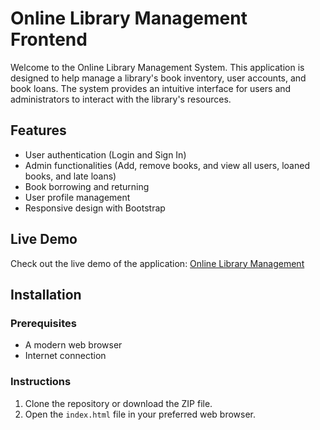 
# Online Library Management Frontend

Welcome to the Online Library Management System. This application is designed to help manage a library's book inventory, user accounts, and book loans. The system provides an intuitive interface for users and administrators to interact with the library's resources.

## Features

- User authentication (Login and Sign In)
- Admin functionalities (Add, remove books, and view all users, loaned books, and late loans)
- Book borrowing and returning
- User profile management
- Responsive design with Bootstrap

## Live Demo

Check out the live demo of the application: [Online Library Management](https://egorlevites.github.io/Project_Library_Front_2/)

## Installation

### Prerequisites

- A modern web browser
- Internet connection

### Instructions

1. Clone the repository or download the ZIP file.
2. Open the `index.html` file in your preferred web browser.
